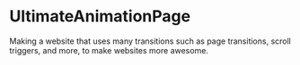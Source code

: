 # UltimateAnimationPage

Making a website that uses many transitions such as page transitions, scroll triggers, and more, to make websites more awesome.
